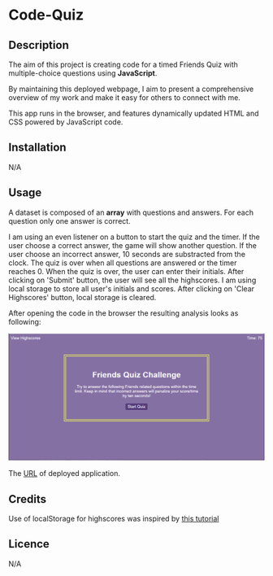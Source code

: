 # Code-Quiz

## Description
The aim of this project is creating code for a timed Friends Quiz with multiple-choice questions using **JavaScript**. 

By maintaining this deployed webpage, I aim to present a comprehensive overview of my work and make it easy for others to connect with me.

This app runs in the browser, and features dynamically updated HTML and CSS powered by JavaScript code.

## Installation
N/A

## Usage
A dataset is composed of an **array** with questions and answers. For each question only one answer is correct.

I am using an even listener on a button to start the quiz and the timer.
If the user choose a correct answer, the game will show another question.
If the user choose an incorrect answer, 10 seconds are substracted from the clock.
The quiz is over when all questions are answered or the timer reaches 0.
When the quiz is over, the user can enter their initials. After clicking on 'Submit' button, the user will see all the highscores.
I am using local storage to store all user's initials and scores.
After clicking on 'Clear Highscores' button, local storage is cleared.


After opening the code in the browser the resulting analysis looks as following:

![A screenshot of the deployed application](./assets/img/screenshot-deployed.PNG)

The [URL](https://paulinasiwko.github.io/Code-Quiz/highscores.html) of deployed application.

## Credits
Use of localStorage for highscores was inspired by [this tutorial](https://www.youtube.com/watch?v=DFhmNLKwwGw&ab_channel=JamesQQuick)

## Licence 
N/A